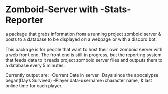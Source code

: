 # Zomboid-Server with -Stats-Reporter
a package that grabs information from a running project zomboid server &amp; posts to a database to be displayed on a webpage or with a discord bot.

This package is for people that want to host their own zomboid server with a web front end. The front end is still in progress, but the reporting system that feeds data to it reads project zomboid server files and outputs them to a database every 5 minutes. 

Currently output are:
-Current Date in server
-Days since the apocalypse began(Days Survived)
-Player data-username+character name, & last online time for each player.

